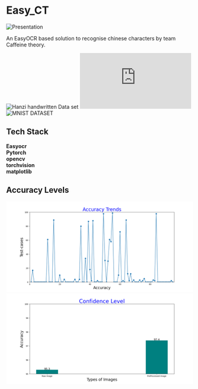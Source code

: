 
# Easy_CT
![Presentation](https://docs.google.com/presentation/d/12uZKb37iBgkn6sjoKncDaAfZWP35r79g/edit?usp=sharing&ouid=113633451331034390921&rtpof=true&sd=true)

An EasyOCR based solution to recognise chinese characters by team Caffeine theory.

![Hanzi handwritten Data set](https://www.kaggle.com/datasets/pascalbliem/handwritten-chinese-character-hanzi-datasets)
![CASIA Data set](http://www.nlpr.ia.ac.cn/databases/handwriting/Online_database.html)
![MNIST DATASET](https://www.kaggle.com/datasets/gpreda/chinese-mnist)

## Tech Stack

**Easyocr**\
**Pytorch**\
**opencv**\
**torchvision**\
**matplotlib**


## Accuracy Levels

![Accuracy](images/fig1.png)
![Raw_Image v/s Preprocessed_Image](images/fig2.png)


